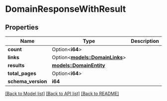 # DomainResponseWithResult

## Properties

Name | Type | Description | Notes
------------ | ------------- | ------------- | -------------
**count** | Option<**i64**> |  | [optional]
**links** | Option<[**models::DomainLinks**](DomainLinks.md)> |  | [optional]
**results** | [**models::DomainEntity**](DomainEntity.md) |  | 
**total_pages** | Option<**i64**> |  | [optional]
**schema_version** | **i64** |  | 

[[Back to Model list]](../README.md#documentation-for-models) [[Back to API list]](../README.md#documentation-for-api-endpoints) [[Back to README]](../README.md)


